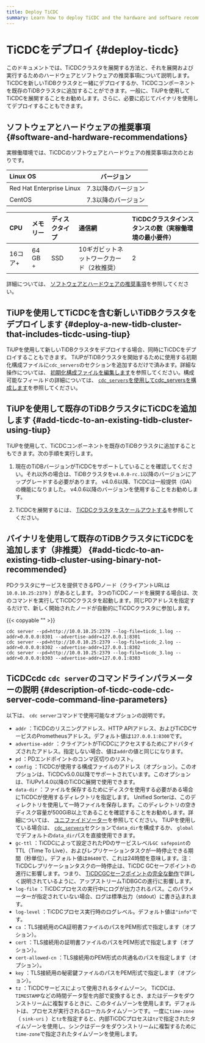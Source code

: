 ```yaml
---
title: Deploy TiCDC
summary: Learn how to deploy TiCDC and the hardware and software recommendations for deploying and running it.
---
```


# TiCDCをデプロイ {#deploy-ticdc}

このドキュメントでは、TiCDCクラスタを展開する方法と、それを展開および実行するためのハードウェアとソフトウェアの推奨事項について説明します。 TiCDCを新しいTiDBクラスタと一緒にデプロイするか、TiCDCコンポーネントを既存のTiDBクラスタに追加することができます。一般に、TiUPを使用してTiCDCを展開することをお勧めします。さらに、必要に応じてバイナリを使用してデプロイすることもできます。

## ソフトウェアとハードウェアの推奨事項 {#software-and-hardware-recommendations}

実稼働環境では、TiCDCのソフトウェアとハードウェアの推奨事項は次のとおりです。

| Linux OS                 |    バージョン    |
| :----------------------- | :---------: |
| Red Hat Enterprise Linux | 7.3以降のバージョン |
| CentOS                   | 7.3以降のバージョン |

| CPU   | メモリー    | ディスクタイプ | 通信網                    | TiCDCクラスタインスタンスの数（実稼働環境の最小要件） |
| :---- | :------ | :------ | :--------------------- | :---------------------------- |
| 16コア+ | 64 GB + | SSD     | 10ギガビットネットワークカード（2枚推奨） | 2                             |

詳細については、 [ソフトウェアとハードウェアの推奨事項](/hardware-and-software-requirements.md)を参照してください。

## TiUPを使用してTiCDCを含む新しいTiDBクラスタをデプロイします {#deploy-a-new-tidb-cluster-that-includes-ticdc-using-tiup}

TiUPを使用して新しいTiDBクラスタをデプロイする場合、同時にTiCDCをデプロイすることもできます。 TiUPがTiDBクラスタを開始するために使用する初期化構成ファイルに`cdc_servers`のセクションを追加するだけで済みます。詳細な操作については、 [初期化構成ファイルを編集します](/production-deployment-using-tiup.md#step-3-initialize-cluster-topology-file)を参照してください。構成可能なフィールドの詳細については、 [`cdc_servers`を使用してcdc_serversを構成します](/tiup/tiup-cluster-topology-reference.md#cdc_servers)を参照してください。

## TiUPを使用して既存のTiDBクラスタにTiCDCを追加します {#add-ticdc-to-an-existing-tidb-cluster-using-tiup}

TiUPを使用して、TiCDCコンポーネントを既存のTiDBクラスタに追加することもできます。次の手順を実行します。

1.  現在のTiDBバージョンがTiCDCをサポートしていることを確認してください。それ以外の場合は、TiDBクラスタを`v4.0.0-rc.1`以降のバージョンにアップグレードする必要があります。 v4.0.6以降、TiCDCは一般提供（GA）の機能になりました。 v4.0.6以降のバージョンを使用することをお勧めします。

2.  TiCDCを展開するには、 [TiCDCクラスタをスケールアウトする](/scale-tidb-using-tiup.md#scale-out-a-ticdc-cluster)を参照してください。

## バイナリを使用して既存のTiDBクラスタにTiCDCを追加します（非推奨） {#add-ticdc-to-an-existing-tidb-cluster-using-binary-not-recommended}

PDクラスタにサービスを提供できるPDノード（クライアントURLは`10.0.10.25:2379` ）があるとします。 3つのTiCDCノードを展開する場合は、次のコマンドを実行してTiCDCクラスタを起動します。同じPDアドレスを指定するだけで、新しく開始されたノードが自動的にTiCDCクラスタに参加します。

{{< copyable "" >}}

```shell
cdc server --pd=http://10.0.10.25:2379 --log-file=ticdc_1.log --addr=0.0.0.0:8301 --advertise-addr=127.0.0.1:8301
cdc server --pd=http://10.0.10.25:2379 --log-file=ticdc_2.log --addr=0.0.0.0:8302 --advertise-addr=127.0.0.1:8302
cdc server --pd=http://10.0.10.25:2379 --log-file=ticdc_3.log --addr=0.0.0.0:8303 --advertise-addr=127.0.0.1:8303
```

## TiCDCcdc <code>cdc server</code>のコマンドラインパラメーターの説明 {#description-of-ticdc-code-cdc-server-code-command-line-parameters}

以下は、 `cdc server`コマンドで使用可能なオプションの説明です。

-   `addr` ：TiCDCのリスニングアドレス、HTTP APIアドレス、およびTiCDCサービスのPrometheusアドレス。デフォルト値は`127.0.0.1:8300`です。
-   `advertise-addr` ：クライアントがTiCDCにアクセスするためにアドバタイズされたアドレス。指定しない場合、値は`addr`の値と同じになります。
-   `pd` ：PDエンドポイントのコンマ区切りのリスト。
-   `config` ：TiCDCが使用する構成ファイルのアドレス（オプション）。このオプションは、TiCDCv5.0.0以降でサポートされています。このオプションは、TiUPv1.4.0以降のTiCDC展開で使用できます。
-   `data-dir` ：ファイルを保存するためにディスクを使用する必要がある場合にTiCDCが使用するディレクトリを指定します。 Unified Sorterは、このディレクトリを使用して一時ファイルを保存します。このディレクトリの空きディスク容量が500GiB以上であることを確認することをお勧めします。詳細については、 [ユニファイドソーター](/ticdc/manage-ticdc.md#unified-sorter)を参照してください。 TiUPを使用している場合は、 [`cdc_servers`](/tiup/tiup-cluster-topology-reference.md#cdc_servers)セクションで`data_dir`を構成するか、 `global`でデフォルトの`data_dir`パスを直接使用できます。
-   `gc-ttl` ：TiCDCによって設定されたPDのサービスレベル`GC safepoint`のTTL（Time To Live）、およびレプリケーションタスクが一時停止できる期間（秒単位）。デフォルト値は`86400`で、これは24時間を意味します。注：TiCDCレプリケーションタスクの一時停止は、TiCDC GCセーフポイントの進行に影響します。つまり、 [TiCDCGCセーフポイントの完全な動作](/ticdc/troubleshoot-ticdc.md#what-is-the-complete-behavior-of-ticdc-garbage-collection-gc-safepoint)で詳しく説明されているように、アップストリームTiDBGCの進行に影響します。
-   `log-file` ：TiCDCプロセスの実行中にログが出力されるパス。このパラメーターが指定されていない場合、ログは標準出力（stdout）に書き込まれます。
-   `log-level` ：TiCDCプロセス実行時のログレベル。デフォルト値は`"info"`です。
-   `ca` ：TLS接続用のCA証明書ファイルのパスをPEM形式で指定します（オプション）。
-   `cert` ：TLS接続用の証明書ファイルのパスをPEM形式で指定します（オプション）。
-   `cert-allowed-cn` ：TLS接続用のPEM形式の共通名のパスを指定します（オプション）。
-   `key` ：TLS接続用の秘密鍵ファイルのパスをPEM形式で指定します（オプション）。
-   `tz` ：TiCDCサービスによって使用されるタイムゾーン。 TiCDCは、 `TIMESTAMP`などの時間データ型を内部で変換するとき、またはデータをダウンストリームに複製するときに、このタイムゾーンを使用します。デフォルトは、プロセスが実行されるローカルタイムゾーンです。一度に`time-zone` （ `sink-uri` ）と`tz`を指定すると、内部TiCDCプロセスは`tz`で指定されたタイムゾーンを使用し、シンクはデータをダウンストリームに複製するために`time-zone`で指定されたタイムゾーンを使用します。

